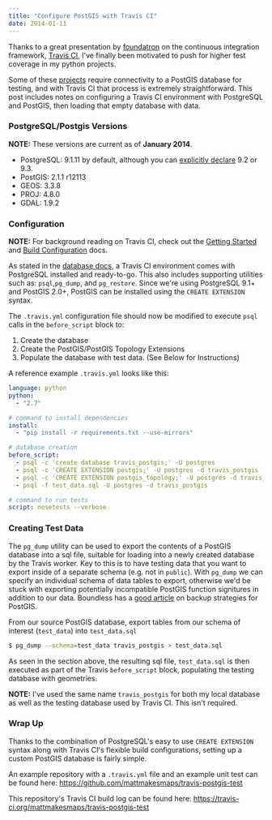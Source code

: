 ```yaml
---
title: "Configure PostGIS with Travis CI"
date: 2014-01-11
---
```

Thanks to a great presentation by [foundatron](https://github.com/foundatron) on the continuous
integration framework, [Travis CI](https://travis-ci.org), I've finally been motivated to push
for higher test coverage in my python projects.

Some of these [projects](https://github.com/mattmakesmaps/pgsql2gist) require connectivity to a
PostGIS database for testing, and with Travis CI that process is extremely straightforward.
This post includes notes on configuring a Travis CI environment with PostgreSQL and PostGIS, then
loading that empty database with data.

### PostgreSQL/Postgis Versions
**NOTE:** These versions are current as of **January 2014**.

* PostgreSQL: 9.1.11 by default, although you can [explicitly declare](http://about.travis-ci.org/blog/2013-11-29-PostgreSQLql-92-93-now-available/) 9.2 or 9.3.
* PostGIS: 2.1.1 r12113
* GEOS: 3.3.8
* PROJ: 4.8.0
* GDAL: 1.9.2
<!-- more -->
### Configuration

**NOTE:** For background reading on Travis CI, check out the [Getting Started](http://about.travis-ci.org/docs/user/getting-started/) and [Build Configuration](http://about.travis-ci.org/docs/user/build-configuration/) docs.

As stated in the [database docs](http://about.travis-ci.org/docs/user/database-setup/#PostgreSQLQL),
a Travis CI environment comes with PostgreSQL installed and ready-to-go. This also includes supporting
utilities such as: `psql`,`pg_dump`, and `pg_restore`. Since we're using PostgreSQL 9.1+ and PostGIS 2.0+,
PostGIS can be installed using the `CREATE EXTENSION` syntax.

The `.travis.yml` configuration file should now be modified to execute `psql` calls in the
`before_script` block to:

1. Create the database
2. Create the PostGIS/PostGIS Topology Extensions
3. Populate the database with test data. (See Below for Instructions)

A reference example `.travis.yml` looks like this:

```yml
language: python
python:
  - "2.7"

# command to install dependencies
install:
  - "pip install -r requirements.txt --use-mirrors"

# database creation
before_script:
  - psql -c 'create database travis_postgis;' -U postgres
  - psql -c 'CREATE EXTENSION postgis;' -U postgres -d travis_postgis
  - psql -c 'CREATE EXTENSION postgis_topology;' -U postgres -d travis_postgis
  - psql -f test_data.sql -U postgres -d travis_postgis

# command to run tests
script: nosetests --verbose
```

### Creating Test Data

The `pg_dump` utility can be used to export the contents of a PostGIS database into a sql file,
suitable for loading into a newly created database by the Travis worker. Key to this is to have testing
data that you want to export inside of a separate schema (e.g. not in `public`). With `pg_dump` we can
specify an individual schema of data tables to export, otherwise we'd be stuck with exporting potentially
incompatible PostGIS function signitures in addition to our data. Boundless has a 
[good article](http://workshops.boundlessgeo.com/postgis-intro/backup.html) on backup strategies for PostGIS.

From our source PostGIS database, export tables from our schema of interest (`test_data`) into `test_data.sql`

``` bash
$ pg_dump --schema=test_data travis_postgis > test_data.sql
```

As seen in the section above, the resulting sql file, `test_data.sql` is then executed as part of the
Travis `before_script` block, populating the testing database with geometries.

**NOTE:** I've used the same name `travis_postgis` for both my local database as well as the testing
database used by Travis CI. This isn't required. 

### Wrap Up

Thanks to the combination of PostgreSQL's easy to use `CREATE EXTENSION` syntax along with Travis CI's flexible build configurations, setting up a custom PostGIS database is fairly simple.

An example repository with a `.travis.yml` file and an example unit test can be found here: https://github.com/mattmakesmaps/travis-postgis-test

This repository's Travis CI build log can be found here: https://travis-ci.org/mattmakesmaps/travis-postgis-test
